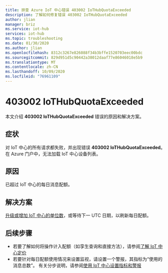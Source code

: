 ```yaml
---
title: 排查 Azure IoT 中心错误 403002 IoTHubQuotaExceeded
description: 了解如何修复错误 403002 IoTHubQuotaExceeded
author: jlian
manager: briz
ms.service: iot-hub
services: iot-hub
ms.topic: troubleshooting
ms.date: 01/30/2020
ms.author: jlian
ms.openlocfilehash: 8312c3267e826088f34b3bffe1520703eec00bdc
ms.sourcegitcommit: 829d951d5c90442a38012daaf77e86046018e5b9
ms.translationtype: MT
ms.contentlocale: zh-CN
ms.lasthandoff: 10/09/2020
ms.locfileid: "76961109"
---
```

# <a name="403002-iothubquotaexceeded"></a>403002 IoTHubQuotaExceeded

本文介绍 **403002 IoTHubQuotaExceeded** 错误的原因和解决方案。

## <a name="symptoms"></a>症状

对 IoT 中心的所有请求都失败，并出现错误 **403002 IoTHubQuotaExceeded**。 在 Azure 门户中，无法加载 IoT 中心设备列表。

## <a name="cause"></a>原因

已超过 IoT 中心的每日消息配额。 

## <a name="solution"></a>解决方案

[升级或增加 IoT 中心的单位数](iot-hub-upgrade.md)，或等待下一 UTC 日期，以刷新每日配额。

## <a name="next-steps"></a>后续步骤

* 若要了解如何将操作计入配额（如孪生查询和直接方法），请参阅[了解 IoT 中心定价](iot-hub-devguide-pricing.md#charges-per-operation)
* 若要针对每日配额使用情况来设置监视，请设置一个警报，其指标为“使用的消息总数”。  有关分步说明，请参阅[使用 IoT 中心设置指标和警报](tutorial-use-metrics-and-diags.md#set-up-metrics)